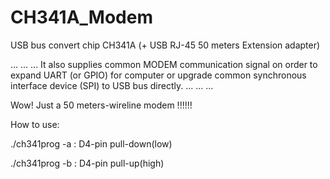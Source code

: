 # CH341A_Modem

USB bus convert chip CH341A (+ USB RJ-45 50 meters Extension adapter)

... ... ... It also supplies common MODEM communication signal on order to expand UART (or GPIO) for computer or upgrade common synchronous interface device (SPI) to USB bus directly. ... ... ... 

Wow! Just a 50 meters-wireline modem !!!!!!

How to use:

./ch341prog -a  : D4-pin pull-down(low) 

./ch341prog -b  : D4-pin pull-up(high)
